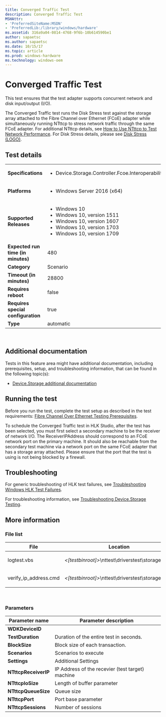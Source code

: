 ```yaml
---
title: Converged Traffic Test
description: Converged Traffic Test
MSHAttr:
- 'PreferredSiteName:MSDN'
- 'PreferredLib:/library/windows/hardware'
ms.assetid: 316a9a04-0814-4768-9f6b-10b614590be1
author: sapaetsc
ms.author: sapaetsc
ms.date: 10/15/17
ms.topic: article
ms.prod: windows-hardware
ms.technology: windows-oem
---
```


# <span id="p_hlk_test.f0898976-334e-4c27-ba8a-ed084a841613"></span>Converged Traffic Test


This test ensures that the test adapter supports concurrent network and disk input/output (I/O).

The Converged Traffic test runs the Disk Stress test against the storage array attached to the Fibre Channel over Ethernet (FCoE) adapter while simultaneously running NTttcp to stress network traffic through the same FCoE adapter. For additional NTttcp details, see [How to Use NTttcp to Test Network Performance](http://msdn.microsoft.com/en-us/windows/hardware/gg463264.aspx). For Disk Stress details, please see [Disk Stress (LOGO)](738735f7-245a-4b39-9d81-20339ce31fd4.md).

## Test details
|||
|---|---|
| **Specifications**  | <ul><li>Device.Storage.Controller.Fcoe.Interoperability</li></ul> |  
| **Platforms**   | <ul><li>Windows Server 2016 (x64)</li></ul> |
| **Supported Releases** | <ul><li>Windows 10</li><li>Windows 10, version 1511</li><li>Windows 10, version 1607</li><li>Windows 10, version 1703</li><li>Windows 10, version 1709</li></ul> |
|**Expected run time (in minutes)**| 480 |
|**Category**| Scenario |
|**Timeout (in minutes)**| 28800 |
|**Requires reboot**| false |
|**Requires special configuration**| true |
|**Type**| automatic |

 

## <span id="Additional_documentation"></span><span id="additional_documentation"></span><span id="ADDITIONAL_DOCUMENTATION"></span>Additional documentation


Tests in this feature area might have additional documentation, including prerequisites, setup, and troubleshooting information, that can be found in the following topic(s):

-   [Device.Storage additional documentation](device-storage-additional-documentation.md)

## <span id="Running_the_test"></span><span id="running_the_test"></span><span id="RUNNING_THE_TEST"></span>Running the test


Before you run the test, complete the test setup as described in the test requirements: [Fibre Channel Over Ethernet Testing Prerequisites](fibre-channel-over-ethernet-testing-prerequisites.md).

To schedule the Converged Traffic test in HLK Studio, after the test has been selected, you must first select a secondary machine to be the receiver of network I/O. The ReceiverIPAddress should correspond to an FCoE network port on the primary machine. It should also be reachable from the secondary test machine via a network port on the same FCoE adapter that has a storage array attached. Please ensure that the port that the test is using is not being blocked by a firewall.

## <span id="Troubleshooting"></span><span id="troubleshooting"></span><span id="TROUBLESHOOTING"></span>Troubleshooting


For generic troubleshooting of HLK test failures, see [Troubleshooting Windows HLK Test Failures](..\user\troubleshooting-windows-hlk-test-failures.md).

For troubleshooting information, see [Troubleshooting Device.Storage Testing](troubleshooting-devicestorage-testing.md).

## <span id="More_information"></span><span id="more_information"></span><span id="MORE_INFORMATION"></span>More information


### <span id="File_list"></span><span id="file_list"></span><span id="FILE_LIST"></span>File list

<table>
<colgroup>
<col width="50%" />
<col width="50%" />
</colgroup>
<thead>
<tr class="header">
<th>File</th>
<th>Location</th>
</tr>
</thead>
<tbody>
<tr class="odd">
<td><p>logtest.vbs</p></td>
<td><p><em>&lt;[testbinroot]&gt;</em>\nttest\driverstest\storage\wdk\</p></td>
</tr>
<tr class="even">
<td><p>verify_ip_address.cmd</p></td>
<td><p><em>&lt;[testbinroot]&gt;</em>\nttest\driverstest\storage\wdk\</p></td>
</tr>
</tbody>
</table>

 

### <span id="Parameters"></span><span id="parameters"></span><span id="PARAMETERS"></span>Parameters

| Parameter name       | Parameter description                            |
|----------------------|--------------------------------------------------|
| **WDKDeviceID**      |                                                  |
| **TestDuration**     | Duration of the entire test in seconds.          |
| **BlockSize**        | Block size of each transaction.                  |
| **Scenarios**        | Scenarios to execute                             |
| **Settings**         | Additional Settings                              |
| **NTttcpReceiverIP** | IP Address of the recevier (test target) machine |
| **NTttcpIoSize**     | Length of buffer parameter                       |
| **NTttcpQueueSize**  | Queue size                                       |
| **NTttcpPort**       | Port base parameter                              |
| **NTttcpSessions**   | Number of sessions                               |

 

 

 






